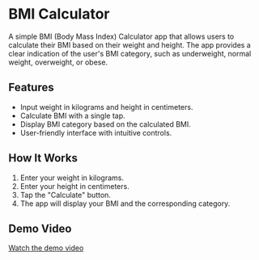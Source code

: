 # BMI Calculator

A simple BMI (Body Mass Index) Calculator app that allows users to calculate their BMI based on their weight and height. The app provides a clear indication of the user's BMI category, such as underweight, normal weight, overweight, or obese.

## Features

- Input weight in kilograms and height in centimeters.
- Calculate BMI with a single tap.
- Display BMI category based on the calculated BMI.
- User-friendly interface with intuitive controls.

## How It Works

1. Enter your weight in kilograms.
2. Enter your height in centimeters.
3. Tap the "Calculate" button.
4. The app will display your BMI and the corresponding category.

## Demo Video

[Watch the demo video](https://github.com/user-attachments/assets/99b6a93c-7580-4513-9106-7e06c41e236c)

